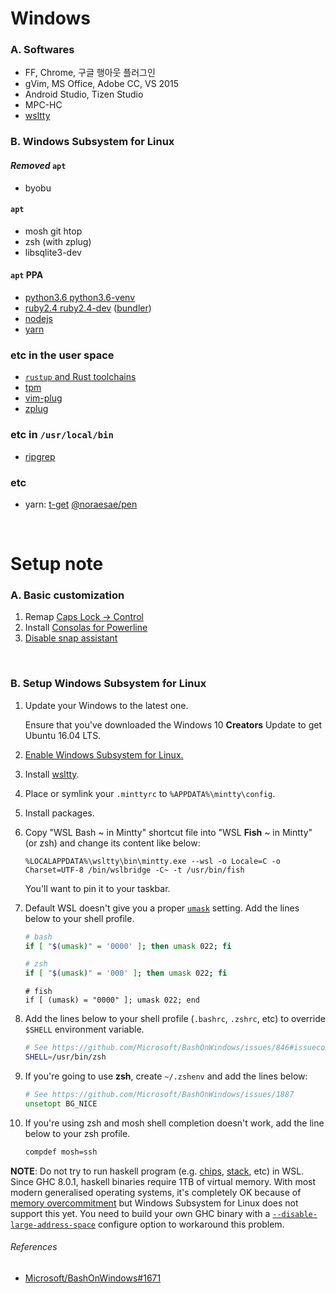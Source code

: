 Windows
========
### A. Softwares
- FF, Chrome, 구글 행아웃 플러그인
- gVim, MS Office, Adobe CC, VS 2015
- Android Studio, Tizen Studio
- MPC-HC
- [wsltty]


### B. Windows Subsystem for Linux
#### *Removed* `apt`
- byobu

#### `apt`
- mosh git htop
- zsh (with zplug)
- libsqlite3-dev

#### `apt` PPA
- [python3.6 python3.6-venv](https://launchpad.net/~fkrull/+archive/ubuntu/deadsnakes)
- [ruby2.4 ruby2.4-dev](https://www.brightbox.com/docs/ruby/ubuntu/) ([bundler])
- [nodejs](https://nodejs.org/en/download/package-manager/)
- [yarn](https://yarnpkg.com/en/docs/install#linux-tab)

### etc in the user space
- [`rustup` and Rust toolchains](https://www.rust-lang.org)
- [tpm](https://github.com/tmux-plugins/tpm)
- [vim-plug](https://github.com/junegunn/vim-plug)
- [zplug](https://github.com/zplug/zplug)

### etc in `/usr/local/bin`
- [ripgrep]

### etc
- yarn: [t-get](https://github.com/jeffjose/tget) [@noraesae/pen](https://github.com/noraesae/pen)


<br>

Setup note
========

### A. Basic customization
1.  Remap [Caps Lock &rarr; Control][caps]
1.  Install [Consolas for Powerline]
1.  [Disable snap assistant](http://i.imgur.com/0O4BgFW.png)

<br>

### B. Setup Windows Subsystem for Linux
1.  Update your Windows to the latest one.

    Ensure that you've downloaded the Windows 10 **Creators** Update to get Ubuntu 16.04 LTS.

2.  [Enable Windows Subsystem for Linux.](https://msdn.microsoft.com/en-us/commandline/wsl/install_guide)

3.  Install [wsltty].

4.  Place or symlink your `.minttyrc` to `%APPDATA%\mintty\config`.

5.  Install packages.

6.  Copy "WSL Bash ~ in Mintty" shortcut file into "WSL **Fish** ~ in Mintty"
    (or zsh) and change its content like below:

    ```
    %LOCALAPPDATA%\wsltty\bin\mintty.exe --wsl -o Locale=C -o Charset=UTF-8 /bin/wslbridge -C~ -t /usr/bin/fish
    ```

    You'll want to pin it to your taskbar.

7.  Default WSL doesn't give you a proper [`umask`] setting. Add the lines below
    to your shell profile.

    ```bash
    # bash
    if [ "$(umask)" = '0000' ]; then umask 022; fi
    ```
    ```zsh
    # zsh
    if [ "$(umask)" = '000' ]; then umask 022; fi
    ```
    ```fish
    # fish
    if [ (umask) = "0000" ]; umask 022; end
    ```

8.  Add the lines below to your shell profile (`.bashrc`, `.zshrc`, etc) to
    override `$SHELL` environment variable.

    ```zsh
    # See https://github.com/Microsoft/BashOnWindows/issues/846#issuecomment-242910947
    SHELL=/usr/bin/zsh
    ```

9.  If you're going to use **zsh**, create `~/.zshenv` and add the lines below:

    ```zsh
    # See https://github.com/Microsoft/BashOnWindows/issues/1887
    unsetopt BG_NICE
    ```

10. If you're using zsh and mosh shell completion doesn't work, add the line
    below to your zsh profile.

    ```zsh
    compdef mosh=ssh
    ```

**NOTE**: Do not try to run haskell program (e.g. [chips], [stack], etc) in WSL.
Since GHC 8.0.1, haskell binaries require 1TB of virtual memory. With most
modern generalised operating systems, it's completely OK because of [memory
overcommitment] but Windows Subsystem for Linux does not support this yet. You
need to build your own GHC binary with a [`--disable-large-address-space`]
configure option to workaround this problem.

[chips]: https://github.com/xtendo-org/chips
[stack]: https://www.haskellstack.org
[memory overcommitment]: https://en.wikipedia.org/wiki/Memory_overcommitment
[`--disable-large-address-space`]: https://ghc.haskell.org/trac/ghc/ticket/10791

###### References
- [Microsoft/BashOnWindows#1671](https://github.com/Microsoft/BashOnWindows/issues/1671)

<br>

[wsltty]: https://github.com/mintty/wsltty
[bundler]: https://bundler.io/
[ripgrep]: https://github.com/BurntSushi/ripgrep
[caps]: https://gist.github.com/simnalamburt/90965dcb09cec6b82320/raw/58a9f61143273d5226be352d2c29ecf738e5bffd/capslock-to-control.reg
[Consolas for Powerline]: https://gist.github.com/simnalamburt/90965dcb09cec6b82320/raw/58a9f61143273d5226be352d2c29ecf738e5bffd/consola.ttf
[`umask`]: http://man7.org/linux/man-pages/man2/umask.2.html
